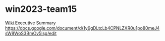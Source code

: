 # win2023-team15

[Wiki
](https://github.com/StanfordCS194/win2023-team15/wiki)
Executive Summary 
https://docs.google.com/document/d/1y6gDLtcLb4CPNLZXR0u1po80meJ4sW8WoS3BmOv5lsg/edit
